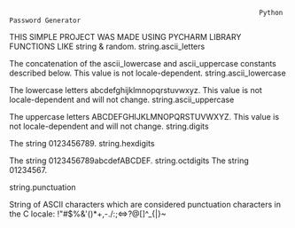                                                                    Python Password Generator
                                                                   
                                                                   
THIS SIMPLE PROJECT WAS MADE USING PYCHARM LIBRARY FUNCTIONS LIKE string & random.
string.ascii_letters

The concatenation of the ascii_lowercase and ascii_uppercase constants described below. This value is not locale-dependent.
string.ascii_lowercase

The lowercase letters abcdefghijklmnopqrstuvwxyz. This value is not locale-dependent and will not change.
string.ascii_uppercase

The uppercase letters ABCDEFGHIJKLMNOPQRSTUVWXYZ. This value is not locale-dependent and will not change.
string.digits

The string 0123456789.
string.hexdigits

The string 0123456789abcdefABCDEF.
string.octdigits The string 01234567.

string.punctuation

String of ASCII characters which are considered punctuation characters in the C locale: !"#$%&'()*+,-./:;<=>?@[\]^_{|}~
